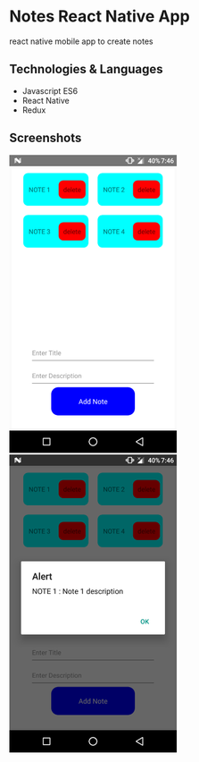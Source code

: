 # Notes React Native App

react native mobile app to create notes

## Technologies & Languages

<ul>
    <li>Javascript ES6</li>
    <li>React Native</li>
    <li>Redux</li>
</ul>

## Screenshots

<img src="https://github.com/vaibhavkollipara/Notes/blob/master/screenshots/Screenshot_20170810-194605.png" width=300 /><img src="https://github.com/vaibhavkollipara/Notes/blob/master/screenshots/Screenshot_20170810-194630.png" width=300 />
